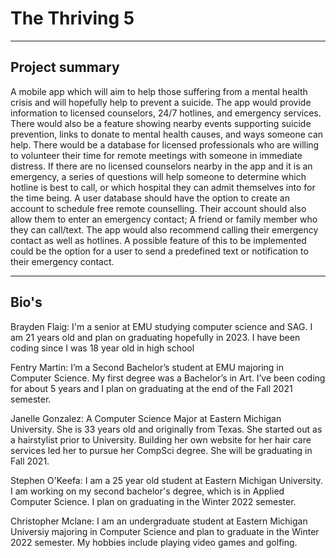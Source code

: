 # The Thriving 5

---------------------------------------------------------------------------------------------------------------------------------------------------------- 

## Project summary

A mobile app which will aim to help those suffering from a mental health crisis and will hopefully help to prevent a suicide. 
The app would provide information to licensed counselors, 24/7 hotlines, and emergency services. 
There would also be a feature showing nearby events supporting suicide prevention, links to donate to mental health causes, and ways someone can help. 
There would be a database for licensed professionals who are willing to volunteer their time for remote meetings with someone in immediate distress. 
If there are no licensed counselors nearby in the app and it is an emergency, a series of questions will help someone to determine which hotline is best to call,
or which hospital they can admit themselves into for the time being. 
A user database should have the option to create an account to schedule free remote counselling. 
Their account should also allow them to enter an emergency contact; A friend or family member who they can call/text. 
The app would also recommend calling their emergency contact as well as hotlines. 
A possible feature of this to be implemented could be the option for a user to send a predefined text or notification to their emergency contact.

---------------------------------------------------------------------------------------------------------------------------------------------------------- 

## Bio's

Brayden Flaig: I'm a senior at EMU studying computer science and SAG. I am 21 years old and plan on graduating hopefully in 2023. 
	I have been coding since I was 18 year old in high school

Fentry Martin: I’m a Second Bachelor’s student at EMU majoring in Computer Science. 
	My first degree was a Bachelor’s in Art. I’ve been coding for about 5 years and I plan on graduating at the end of the Fall 2021 semester.

Janelle Gonzalez: A Computer Science Major at Eastern Michigan University. She is 33 years old and originally from Texas. She started out as a hairstylist prior to University. 
	Building her own website for her hair care services led her to pursue her CompSci degree. She will be graduating in Fall 2021.

Stephen O'Keefa: I am a 25 year old student at Eastern Michigan University. I am working on my second bachelor's degree, 
	which is in Applied Computer Science. I plan on graduating in the Winter 2022 semester.

Christopher Mclane: I am an undergraduate student at Eastern Michigan Universiy majoring in Computer Science and plan to graduate in the Winter 2022 semester. 
	My hobbies include playing video games and golfing.


